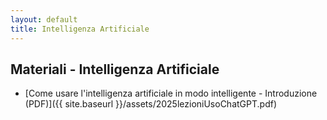 ```yaml
---
layout: default
title: Intelligenza Artificiale
---
```


## Materiali - Intelligenza Artificiale

- [Come usare l'intelligenza artificiale in modo intelligente - Introduzione (PDF)]({{ site.baseurl }}/assets/2025lezioniUsoChatGPT.pdf)

